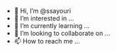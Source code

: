 - 👋 Hi, I’m @ssayouri
- 👀 I’m interested in ...
- 🌱 I’m currently learning ...
- 💞️ I’m looking to collaborate on ...
- 📫 How to reach me ...

<!---
ssayouri/ssayouri is a ✨ special ✨ repository because its `README.md` (this file) appears on your GitHub profile.
You can click the Preview link to take a look at your changes.
--->
